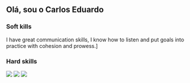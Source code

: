 ## Olá, sou o Carlos Eduardo 

### Soft kills

I have great communication skills, I know how to listen and put goals into practice with cohesion and prowess.]

### Hard skills

<div style = "display: inline_block">
  <img src="https://github.com/user-attachments/assets/19648934-6630-414f-bf18-61b74901c40f"/>
  <img src="https://github.com/user-attachments/assets/64ac7636-f803-4a98-8e2e-7803b7a75b98"/>
  <img src="https://github.com/user-attachments/assets/c56f5dcd-e0e6-4304-9d96-8862e54c402f"/>
</div>

